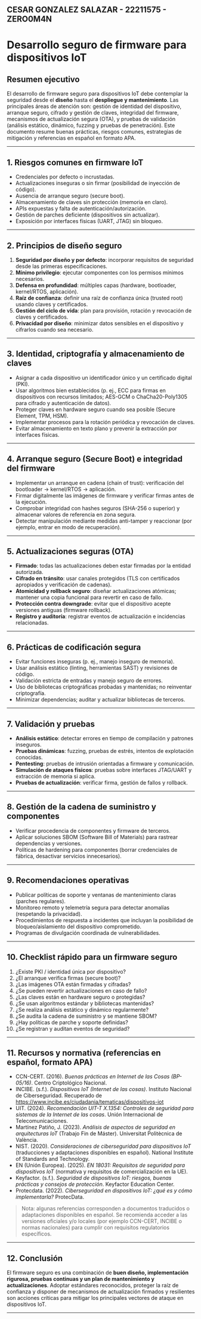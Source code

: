 ## CESAR GONZALEZ SALAZAR - 22211575 - ZERO0M4N

# Desarrollo seguro de firmware para dispositivos IoT

## Resumen ejecutivo
El desarrollo de firmware seguro para dispositivos IoT debe contemplar la seguridad desde el **diseño** hasta el **despliegue y mantenimiento**. Las principales áreas de atención son: gestión de identidad del dispositivo, arranque seguro, cifrado y gestión de claves, integridad del firmware, mecanismos de actualización segura (OTA), y pruebas de validación (análisis estático, dinámico, fuzzing y pruebas de penetración). Este documento resume buenas prácticas, riesgos comunes, estrategias de mitigación y referencias en español en formato APA.

---

## 1. Riesgos comunes en firmware IoT
- Credenciales por defecto o incrustadas.  
- Actualizaciones inseguras o sin firmar (posibilidad de inyección de código).  
- Ausencia de arranque seguro (secure boot).  
- Almacenamiento de claves sin protección (memoria en claro).  
- APIs expuestas y falta de autenticación/autorización.  
- Gestión de parches deficiente (dispositivos sin actualizar).  
- Exposición por interfaces físicas (UART, JTAG) sin bloqueo.

---

## 2. Principios de diseño seguro
1. **Seguridad por diseño y por defecto**: incorporar requisitos de seguridad desde las primeras especificaciones.  
2. **Mínimo privilegio**: ejecutar componentes con los permisos mínimos necesarios.  
3. **Defensa en profundidad**: múltiples capas (hardware, bootloader, kernel/RTOS, aplicación).  
4. **Raíz de confianza**: definir una raíz de confianza única (trusted root) usando claves y certificados.  
5. **Gestión del ciclo de vida**: plan para provisión, rotación y revocación de claves y certificados.  
6. **Privacidad por diseño**: minimizar datos sensibles en el dispositivo y cifrarlos cuando sea necesario.

---

## 3. Identidad, criptografía y almacenamiento de claves
- Asignar a cada dispositivo un identificador único y un certificado digital (PKI).  
- Usar algoritmos bien establecidos (p. ej., ECC para firmas en dispositivos con recursos limitados; AES-GCM o ChaCha20-Poly1305 para cifrado y autenticación de datos).  
- Proteger claves en hardware seguro cuando sea posible (Secure Element, TPM, HSM).  
- Implementar procesos para la rotación periódica y revocación de claves.  
- Evitar almacenamiento en texto plano y prevenir la extracción por interfaces físicas.

---

## 4. Arranque seguro (Secure Boot) e integridad del firmware
- Implementar un arranque en cadena (chain of trust): verificación del bootloader → kernel/RTOS → aplicación.  
- Firmar digitalmente las imágenes de firmware y verificar firmas antes de la ejecución.  
- Comprobar integridad con hashes seguros (SHA-256 o superior) y almacenar valores de referencia en zona segura.  
- Detectar manipulación mediante medidas anti-tamper y reaccionar (por ejemplo, entrar en modo de recuperación).

---

## 5. Actualizaciones seguras (OTA)
- **Firmado**: todas las actualizaciones deben estar firmadas por la entidad autorizada.  
- **Cifrado en tránsito**: usar canales protegidos (TLS con certificados apropiados y verificación de cadenas).  
- **Atomicidad y rollback seguro**: diseñar actualizaciones atómicas; mantener una copia funcional para revertir en caso de fallo.  
- **Protección contra downgrade**: evitar que el dispositivo acepte versiones antiguas (firmware rollback).  
- **Registro y auditoría**: registrar eventos de actualización e incidencias relacionadas.

---

## 6. Prácticas de codificación segura
- Evitar funciones inseguras (p. ej., manejo inseguro de memoria).  
- Usar análisis estático (linting, herramientas SAST) y revisiones de código.  
- Validación estricta de entradas y manejo seguro de errores.  
- Uso de bibliotecas criptográficas probadas y mantenidas; no reinventar criptografía.  
- Minimizar dependencias; auditar y actualizar bibliotecas de terceros.

---

## 7. Validación y pruebas
- **Análisis estático**: detectar errores en tiempo de compilación y patrones inseguros.  
- **Pruebas dinámicas**: fuzzing, pruebas de estrés, intentos de explotación conocidas.  
- **Pentesting**: pruebas de intrusión orientadas a firmware y comunicación.  
- **Simulación de ataques físicos**: pruebas sobre interfaces JTAG/UART y extracción de memoria si aplica.  
- **Pruebas de actualización**: verificar firma, gestión de fallos y rollback.

---

## 8. Gestión de la cadena de suministro y componentes
- Verificar procedencia de componentes y firmware de terceros.  
- Aplicar soluciones SBOM (Software Bill of Materials) para rastrear dependencias y versiones.  
- Políticas de hardening para componentes (borrar credenciales de fábrica, desactivar servicios innecesarios).

---

## 9. Recomendaciones operativas
- Publicar políticas de soporte y ventanas de mantenimiento claras (parches regulares).  
- Monitoreo remoto y telemetría segura para detectar anomalías (respetando la privacidad).  
- Procedimientos de respuesta a incidentes que incluyan la posibilidad de bloqueo/aislamiento del dispositivo comprometido.  
- Programas de divulgación coordinada de vulnerabilidades.

---

## 10. Checklist rápido para un firmware seguro
1. ¿Existe PKI / identidad única por dispositivo?  
2. ¿El arranque verifica firmas (secure boot)?  
3. ¿Las imágenes OTA están firmadas y cifradas?  
4. ¿Se pueden revertir actualizaciones en caso de fallo?  
5. ¿Las claves están en hardware seguro o protegidas?  
6. ¿Se usan algoritmos estándar y bibliotecas mantenidas?  
7. ¿Se realiza análisis estático y dinámico regularmente?  
8. ¿Se audita la cadena de suministro y se mantiene SBOM?  
9. ¿Hay políticas de parche y soporte definidas?  
10. ¿Se registran y auditan eventos de seguridad?

---

## 11. Recursos y normativa (referencias en español, formato APA)

- CCN-CERT. (2016). *Buenas prácticas en Internet de las Cosas (BP-05/16)*. Centro Criptológico Nacional.  
- INCIBE. (s.f.). *Dispositivos IoT (Internet de las cosas)*. Instituto Nacional de Ciberseguridad. Recuperado de https://www.incibe.es/ciudadania/tematicas/dispositivos-iot  
- UIT. (2024). *Recomendación UIT-T X.1354: Controles de seguridad para sistemas de la Internet de las cosas*. Unión Internacional de Telecomunicaciones.  
- Martínez Patiño, J. (2023). *Análisis de aspectos de seguridad en arquitecturas IoT* (Trabajo Fin de Máster). Universitat Politècnica de València.  
- NIST. (2020). *Consideraciones de ciberseguridad para dispositivos IoT* (traducciones y adaptaciones disponibles en español). National Institute of Standards and Technology.  
- EN (Unión Europea). (2025). *EN 18031: Requisitos de seguridad para dispositivos IoT* (normativa y requisitos de comercialización en la UE).  
- Keyfactor. (s.f.). *Seguridad de dispositivos IoT: riesgos, buenas prácticas y consejos de protección*. Keyfactor Education Center.  
- Protecdata. (2022). *Ciberseguridad en dispositivos IoT: ¿qué es y cómo implementarla?* ProtecData.

> Nota: algunas referencias corresponden a documentos traducidos o adaptaciones disponibles en español. Se recomienda acceder a las versiones oficiales y/o locales (por ejemplo CCN-CERT, INCIBE o normas nacionales) para cumplir con requisitos regulatorios específicos.

---

## 12. Conclusión
El firmware seguro es una combinación de **buen diseño, implementación rigurosa, pruebas continuas y un plan de mantenimiento y actualizaciones**. Adoptar estándares reconocidos, proteger la raíz de confianza y disponer de mecanismos de actualización firmados y resilientes son acciones críticas para mitigar los principales vectores de ataque en dispositivos IoT.

---

